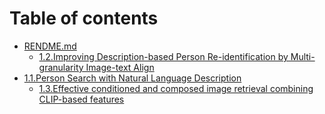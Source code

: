 # Table of contents

* [RENDME.md](README.md)
  * [1.2.Improving Description-based Person Re-identification by Multi-granularity Image-text Align](2.improving-description-based-person-re-identification-by-multi-granularity-image-text-alignments/2.improving-description-based-person-re-identification-by-multi-granularity-image-text-alignments.md)
* [1.1.Person Search with Natural Language Description](1.1.person-search-with-natural-language-description/README.md)
  * [1.3.Effective conditioned and composed image retrieval combining CLIP-based features](1.1.person-search-with-natural-language-description/1.3.effective-conditioned-and-composed-image-retrieval-combining-clip-based-features.md)
